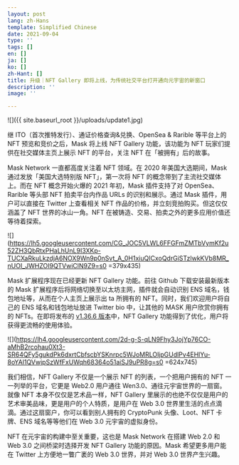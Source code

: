 ```yaml
---
layout: post
lang: zh-Hans
template: Simplified Chinese
date: 2021-09-04
type: ''
tags: []
en: []
ja: []
ko: []
zh-Hant: []
title: 升级｜NFT Gallery 即将上线，为传统社交平台打开通向元宇宙的新窗口
description: ''
image: ''

---
```

![]({{ site.baseurl_root }}/uploads/update1.jpg)

继 ITO（首次推特发行）、通证价格查询&兑换、OpenSea & Rarible 等平台上的 NFT 预览和竞价之后，Mask 将上线 NFT Gallery 功能，该功能为 NFT 玩家们提供在社交媒体主页上展示 NFT 的平台，关注 NFT 在「被拥有」后的故事。

Mask Network 一直都高度关注着 NFT 领域。在 2020 年美国大选期间，Mask 通过发放「美国大选特别版 NFT」，第一次将 NFT 的概念带到了主流社交媒体上。而在 NFT 概念开始火爆的 2021 年初，Mask 插件支持了对 OpenSea、Rarible 等头部 NFT 拍卖平台内作品 URLs 的识别和展示。通过 Mask 插件，用户可以直接在 Twitter 上查看相关 NFT 作品的价格，并立刻竞拍购买。但这仅仅涵盖了 NFT 世界的冰山一角。NFT 在被铸造、交易、拍卖之外的更多应用价值还等待着探索。

![](https://lh5.googleusercontent.com/CG_JOC5VLWL6FFGFmZMTbVymKf2u52ZH3QbRtxPHaLhUnL9I3XKp-TUCXaRkuLkzdjA6NOX9Wn9p0nSvt_A_0H1xiuQICxoQdrGiSTzlwkKVb8MR_nUOI_JWHZOI9QTVwiClN9Z9=s0 =379x435)

Mask 扩展程序现在已经更新 NFT Gallery 功能。前往 Github 下载安装最新版本的 Mask 扩展程序后将网络切换至以太坊主网，插件就会自动识别 ENS 域名，钱包地址等，从而在个人主页上展示出 ta 所拥有的 NFT。同时，我们欢迎用户将自己的 ENS 域名和钱包地址放进 Twitter bio 中，让其他的 MASK 用户欣赏你拥有的 NFTs。在即将发布的 [v1.36.6 版本](https://github.com/DimensionDev/Maskbook/releases/download/v1.36.6/Maskbook.chromium.zip)中，NFT Gallery 功能得到了优化，用户将获得更流畅的使用体验。

![](https://lh4.googleusercontent.com/2d-g-S-qLN9Fhy3JojYp76CO-aMhB2rcohau0Xt3-SR64QFy5gukdPk6dxrtCbfscbYSKnrpc5WJoMRLOljpGUdlPv4EHlYu-8oYAl1QVwjpSzWfFxUWqh68364o51aiSJ9uPR8g=s0 =624x745)

我们相信，NFT Gallery 不仅是一个展示 NFT 的列表，一个把用户拥有的 NFT 一一列举的平台，它更是 Web2.0 用户通往 Wen3.0、通往元宇宙世界的一扇窗。就像 NFT 本身不仅仅是艺术品一样，NFT Gallery 里展示的也绝不仅仅是用户的艺术审美品味，更是用户的个人特质，是用户在 Web 3.0 世界里生活的点点滴滴。通过这扇窗户，你可以看到别人拥有的 CryptoPunk 头像、Loot、NFT 卡牌、ENS 域名等等他们在 Web 3.0 元宇宙的虚拟身份。

NFT 在元宇宙的构建中至关重要，这也是 Mask Network 在搭建 Web 2.0 和 Web 3.0 之间桥梁时选择开发 NFT Gallery 功能的原因。Mask 希望更多用户能在 Twitter 上方便地一瞥广袤的 Web 3.0 世界，并对 Web 3.0 世界产生兴趣。
